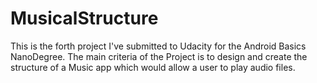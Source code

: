 # MusicalStructure
This is the forth project I've submitted to Udacity for the Android Basics NanoDegree. 
The main criteria of the Project is to design and create the structure of a Music app which would allow a user to play audio files.
